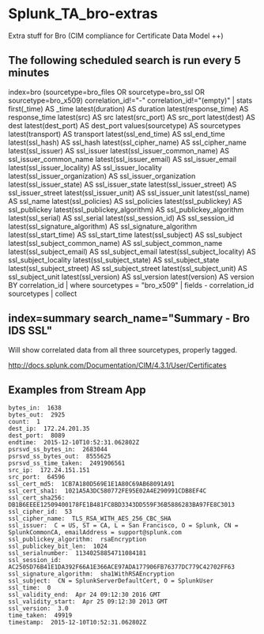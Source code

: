 # Splunk_TA_bro-extras
Extra stuff for Bro (CIM compliance for Certificate Data Model ++)

## The following scheduled search is run every 5 minutes
index=bro (sourcetype=bro_files OR sourcetype=bro_ssl OR sourcetype=bro_x509) correlation_id!="-" correlation_id!="(empty)" | stats first(_time) AS _time latest(duration) AS duration latest(response_time) AS response_time latest(src) AS src latest(src_port) AS src_port latest(dest) AS dest latest(dest_port) AS dest_port values(sourcetype) AS sourcetypes latest(transport) AS transport latest(ssl_end_time) AS ssl_end_time latest(ssl_hash) AS ssl_hash latest(ssl_cipher_name) AS ssl_cipher_name latest(ssl_issuer) AS ssl_issuer latest(ssl_issuer_common_name) AS ssl_issuer_common_name latest(ssl_issuer_email) AS ssl_issuer_email latest(ssl_issuer_locality) AS ssl_issuer_locality latest(ssl_issuer_organization) AS ssl_issuer_organization latest(ssl_issuer_state) AS ssl_issuer_state latest(ssl_issuer_street) AS ssl_issuer_street latest(ssl_issuer_unit) AS ssl_issuer_unit latest(ssl_name) AS ssl_name latest(ssl_policies) AS ssl_policies latest(ssl_publickey) AS ssl_publickey latest(ssl_publickey_algorithm) AS ssl_publickey_algorithm latest(ssl_serial) AS ssl_serial latest(ssl_session_id) AS ssl_session_id latest(ssl_signature_algorithm) AS ssl_signature_algorithm latest(ssl_start_time) AS ssl_start_time latest(ssl_subject) AS ssl_subject latest(ssl_subject_common_name) AS ssl_subject_common_name latest(ssl_subject_email) AS ssl_subject_email latest(ssl_subject_locality) AS ssl_subject_locality latest(ssl_subject_state) AS ssl_subject_state latest(ssl_subject_street) AS ssl_subject_street latest(ssl_subject_unit) AS ssl_subject_unit latest(ssl_version) AS ssl_version latest(version) AS version BY correlation_id | where sourcetypes = "bro_x509" | fields - correlation_id sourcetypes | collect

## index=summary search_name="Summary - Bro IDS SSL" ##
Will show correlated data from all three sourcetypes, properly tagged.
 
http://docs.splunk.com/Documentation/CIM/4.3.1/User/Certificates

## Examples from Stream App ##
    bytes_in:  1638 
    bytes_out:  2925 
    count:  1 
    dest_ip:  172.24.201.35 
    dest_port:  8089 
    endtime:  2015-12-10T10:52:31.062802Z 
    psrsvd_ss_bytes_in:  2683044 
    psrsvd_ss_bytes_out:  8555625 
    psrsvd_ss_time_taken:  2491906561 
    src_ip:  172.24.151.151 
    src_port:  64596 
    ssl_cert_md5:  1CB7A180D569E1E1A80C69AB68091A91 
    ssl_cert_sha1:  1021A5A3DC580772FE95E02A4E290991CDB8EF4C 
    ssl_cert_sha256:  DB1B6EEEE12509400178FE1B481FC8BD3343DD559F36B5886283BA97FE8C3013 
    ssl_cipher_id:  53 
    ssl_cipher_name:  TLS_RSA_WITH_AES_256_CBC_SHA 
    ssl_issuer:  C = US, ST = CA, L = San Francisco, O = Splunk, CN = SplunkCommonCA, emailAddress = support@splunk.com 
    ssl_publickey_algorithm:  rsaEncryption 
    ssl_publickey_bit_len:  1024 
    ssl_serialnumber:  11340258854711084181 
    ssl_session_id:  AC2505D76B41E1DA392F66A1E366ACE97ADA177906FB76377DC779C42702FF63 
    ssl_signature_algorithm:  sha1WithRSAEncryption 
    ssl_subject:  CN = SplunkServerDefaultCert, O = SplunkUser 
    ssl_time:  0 
    ssl_validity_end:  Apr 24 09:12:30 2016 GMT 
    ssl_validity_start:  Apr 25 09:12:30 2013 GMT 
    ssl_version:  3.0 
    time_taken:  49919 
    timestamp:  2015-12-10T10:52:31.062802Z 
